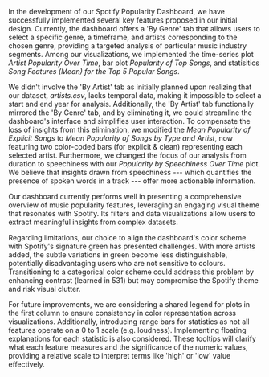 In the development of our Spotify Popularity Dashboard, we have successfully implemented several key features proposed in our initial design. Currently, the dashboard offers a 'By Genre' tab that allows users to select a specific genre, a timeframe, and artists corresponding to the chosen genre, providing a targeted analysis of particular music industry segments. Among our visualizations, we implemented the time-series plot *Artist Popularity Over Time*, bar plot *Popularity of Top Songs*, and statisitics *Song Features (Mean) for the Top 5 Popular Songs*.

We didn't involve the 'By Artist' tab as initially planned upon realizing that our dataset, *artists.csv*, lacks temporal data, making it impossible to select a start and end year for analysis. Additionally, the 'By Artist' tab functionally mirrored the 'By Genre' tab, and by eliminating it, we could streamline the dashboard's interface and simplifies user interaction. To compensate the loss of insights from this elimination, we modified the *Mean Popularity of Explicit Songs* to *Mean Popularity of Songs by Type and Artist*, now featuring two color-coded bars (for explicit & clean) representing each selected artist. Furthermore, we changed the focus of our analysis from duration to speechiness with our *Popularity by Speechiness Over Time* plot. We believe that insights drawn from speechiness --- which quantifies the presence of spoken words in a track --- offer more actionable information.

Our dashboard currently performs well in presenting a comprehensive overview of music popularity features, leveraging an engaging visual theme that resonates with Spotify. Its filters and data visualizations allow users to extract meaningful insights from complex datasets.

Regarding limitations, our choice to align the dashboard's color scheme with Spotify's signature green has presented challenges. With more artists added, the subtle variations in green become less distinguishable, potentially disadvantaging users who are not sensitive to colours. Transitioning to a categorical color scheme could address this problem by enhancing contrast (learned in 531) but may compromise the Spotify theme and risk visual clutter.

For future improvements, we are considering a shared legend for plots in the first column to ensure consistency in color representation across visualizations. Additionally, introducing range bars for statistics as not all features operate on a 0 to 1 scale (e.g. loudness). Implementing floating explanations for each statistic is also considered. These tooltips will clarify what each feature measures and the significance of the numeric values, providing a relative scale to interpret terms like 'high' or 'low' value effectively.

